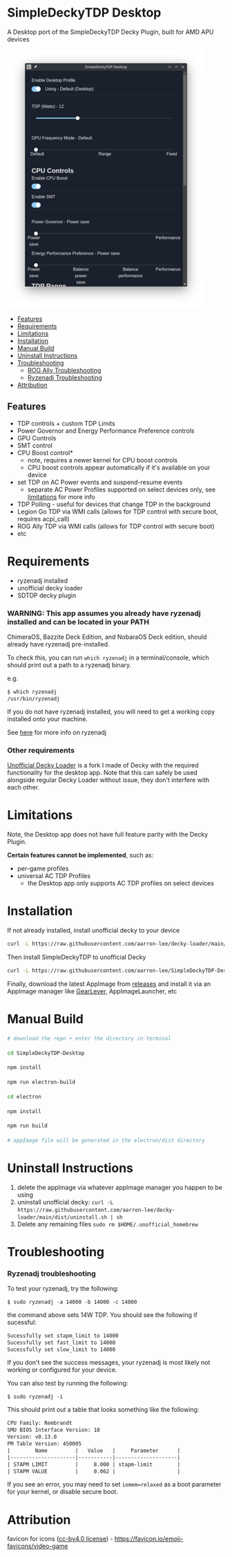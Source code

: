 # SimpleDeckyTDP Desktop

A Desktop port of the SimpleDeckyTDP Decky Plugin, built for AMD APU devices

![app](./img/app1.png)

- [Features](#features)
- [Requirements](#requirements)
- [Limitations](#limitations)
- [Installation](#install)
- [Manual Build](#manual-build)
- [Uninstall Instructions](#uninstall-instructions)
- [Troubleshooting](#troubleshooting)
  - [ROG Ally Troubleshooting](#rog-ally-troubleshooting)
  - [Ryzenadj Troubleshooting](#ryzenadj-troubleshooting)
- [Attribution](#attribution)

## Features

- TDP controls + custom TDP Limits
- Power Governor and Energy Performance Preference controls
- GPU Controls
- SMT control
- CPU Boost control\*
  - note, requires a newer kernel for CPU boost controls
  - CPU boost controls appear automatically if it's available on your device
- set TDP on AC Power events and suspend-resume events
  - separate AC Power Profiles supported on select devices only, see [limitations](#limitations) for more info
- TDP Polling - useful for devices that change TDP in the background
- Legion Go TDP via WMI calls (allows for TDP control with secure boot, requires acpi_call)
- ROG Ally TDP via WMI calls (allows for TDP control with secure boot)
- etc

# Requirements

- ryzenadj installed
- unofficial decky loader
- SDTDP decky plugin

### WARNING: This app assumes you already have ryzenadj installed and can be located in your PATH

ChimeraOS, Bazzite Deck Edition, and NobaraOS Deck edition, should already have ryzenadj pre-installed.

To check this, you can run `which ryzenadj` in a terminal/console, which should print out a path to a ryzenadj binary.

e.g.

```
$ which ryzenadj
/usr/bin/ryzenadj
```

If you do not have ryzenadj installed, you will need to get a working copy installed onto your machine.

See [here](#ryzenadj-troubleshooting) for more info on ryzenadj

### Other requirements

[Unofficial Decky Loader](https://github.com/aarron-lee/decky-loader) is a fork I made of Decky with the required functionality for the desktop app. Note that this can safely be used alongside regular Decky Loader without issue, they don't interfere with each other.

# Limitations

Note, the Desktop app does not have full feature parity with the Decky Plugin.

**Certain features cannot be implemented**, such as:

- per-game profiles
- universal AC TDP Profiles
  - the Desktop app only supports AC TDP profiles on select devices

# Installation

If not already installed, install unofficial decky to your device

```bash
curl -L https://raw.githubusercontent.com/aarron-lee/decky-loader/main/dist/install_release.sh | sh
```

Then install SimpleDeckyTDP to unofficial Decky

```bash
curl -L https://raw.githubusercontent.com/aarron-lee/SimpleDeckyTDP-Desktop/main/install.sh | sh
```

Finally, download the latest AppImage from [releases](https://github.com/aarron-lee/SimpleDeckyTDP-Desktop/releases) and install it via an AppImage manager like [GearLever](https://flathub.org/apps/it.mijorus.gearlever), AppImageLauncher, etc

# Manual Build

```bash
# download the repo + enter the directory in terminal

cd SimpleDeckyTDP-Desktop

npm install

npm run electron-build

cd electron

npm install

npm run build

# appImage file will be generated in the electron/dist directory
```

# Uninstall Instructions

1. delete the appImage via whatever appImage manager you happen to be using
2. uninstall unofficial decky: `curl -L https://raw.githubusercontent.com/aarron-lee/decky-loader/main/dist/uninstall.sh | sh`
3. Delete any remaining files `sudo rm $HOME/.unofficial_homebrew`

# Troubleshooting

### Ryzenadj troubleshooting

To test your ryzenadj, try the following:

```
$ sudo ryzenadj -a 14000 -b 14000 -c 14000
```

the command above sets 14W TDP. You should see the following if sucessful:

```
Sucessfully set stapm_limit to 14000
Sucessfully set fast_limit to 14000
Sucessfully set slow_limit to 14000
```

If you don't see the success messages, your ryzenadj is most likely not working or configured for your device.

You can also test by running the following:

```
$ sudo ryzenadj -i
```

This should print out a table that looks something like the following:

```
CPU Family: Rembrandt
SMU BIOS Interface Version: 18
Version: v0.13.0
PM Table Version: 450005
|        Name         |   Value   |     Parameter      |
|---------------------|-----------|--------------------|
| STAPM LIMIT         |     8.000 | stapm-limit        |
| STAPM VALUE         |     0.062 |                    |
```

If you see an error, you may need to set `iomem=relaxed` as a boot parameter for your kernel, or disable secure boot.

# Attribution

favicon for icons ([cc-by4.0 license](https://creativecommons.org/licenses/by/4.0/)) - https://favicon.io/emoji-favicons/video-game
